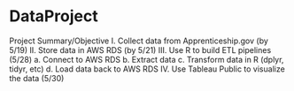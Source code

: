 # DataProject
Project Summary/Objective
I. Collect data from Apprenticeship.gov (by 5/19)
II. Store data in AWS RDS (by 5/21)
III. Use R to build ETL pipelines (5/28)
      a. Connect to AWS RDS
      b. Extract data
      c. Transform data in R (dplyr, tidyr, etc)
      d. Load data back to AWS RDS
IV. Use Tableau Public to visualize the data (5/30)
